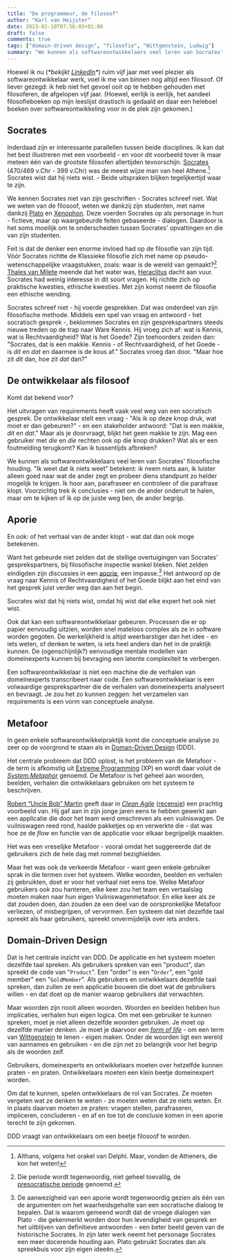 ```yaml
---
title: "De programmeur, de filosoof"
author: "Karl van Heijster"
date: 2023-02-10T07:58:03+01:00
draft: false
comments: true
tags: ["domain-driven design", "filosofie", "Wittgenstein, Ludwig"]
summary: "We kunnen als softwareontwikkelaars veel leren van Socrates' filosofische houding. \"Ik weet dat ik niets weet\" betekent: ik neem niets aan, ik luister alleen goed naar wat de ander zegt en probeer diens standpunt zo helder mogelijk te krijgen. Ik hoor aan, parafraseer en controleer of die parafrase klopt. Voorzichtig trek ik conclusies - niet om de ander onderuit te halen, maar om te kijken of ik op de juiste weg ben, de ander begrijp. En ook: of het verhaal van de ander klopt - wat dat dan ook moge betekenen. "
---
```


Hoewel ik nu (*\*bekijkt [LinkedIn](https://www.linkedin.com/in/karl-van-heijster-833503aa/)\**) ruim vijf jaar met veel plezier als softwareontwikkelaar werk, voel ik me van binnen nog altijd een filosoof. Of liever gezegd: ik heb niet het gevoel ooit op te hebben gehouden met filosoferen, de afgelopen vijf jaar. (Hoewel, eerlijk is eerlijk, het aandeel filosofieboeken op mijn leeslijst drastisch is gedaald en daar een heleboel boeken over softwareontwikkeling voor in de plek zijn gekomen.)


## Socrates


Inderdaad zijn er interessante parallellen tussen beide disciplines. Ik kan dat het best illustreren met een voorbeeld - en voor dit voorbeeld tover ik maar meteen één van de grootste filosofen allertijden tevoorschijn. [Socrates](https://plato.stanford.edu/entries/socrates/) (470/469 v.Chr - 399 v.Chr) was de meest wijze man van heel Athene.[^1] Socrates wist dat hij niets wist. - Beide uitspraken blijken tegelijkertijd waar te zijn.


We kennen Socrates niet van zijn geschriften - Socrates schreef niet. Wat we weten van de filosoof, weten we dankzij zijn studenten, met name dankzij [Plato](https://plato.stanford.edu/entries/plato/) en [Xenophon](https://en.wikipedia.org/wiki/Xenophon). Deze voerden Socrates op als personage in hun - fictieve, maar op waargebeurde feiten gebaseerde - dialogen. Daardoor is het soms moeilijk om te onderscheiden tussen Socrates' opvattingen en die van zijn studenten.


Feit is dat de denker een enorme invloed had op de filosofie van zijn tijd. Vóór Socrates richtte de Klassieke filosofie zich met name op pseudo-wetenschappelijke vraagstukken, zoals: waar is de wereld van gemaakt?[^2] [Thales van Milete](https://en.wikipedia.org/wiki/Thales_of_Miletus) meende dat het water was, [Heraclitus](https://plato.stanford.edu/entries/heraclitus/) dacht aan vuur. Socrates had weinig interesse in dit soort vragen. Hij richtte zich op praktische kwesties, ethische kwesties. Met zijn komst neemt de filosofie een ethische wending.


Socrates schreef niet - hij voerde gesprekken. Dat was onderdeel van zijn filosofische methode. Middels een spel van vraag en antwoord - het socratisch gesprek -, beklommen Socrates en zijn gesprekspartners steeds nieuwe treden op de trap naar Ware Kennis. Hij vroeg zich af: wat is Kennis, wat is Rechtvaardigheid? Wat is het Goede? Zijn toehoorders zeiden dan: "Socrates, dat is een makkie. Kennis - of Rechtvaardigheid, of het Goede - is *dit* en *dat* en daarmee is de kous af." Socrates vroeg dan door. "Maar hoe zit *dit* dan, hoe zit *dat* dan?" 


## De ontwikkelaar als filosoof


Komt dat bekend voor?


Het uitvragen van requirements heeft vaak veel weg van een socratisch gesprek. De ontwikkelaar stelt een vraag - "Als ik op deze knop druk, wat moet er dan gebeuren?" - en een stakeholder antwoord: "Dat is een makkie, *dit* en *dat*." Maar als je doorvraagt, blijkt het geen makkie te zijn. Mag een gebruiker met *die* en *die* rechten ook op die knop drukken? Wat als er een foutmelding terugkomt? Kan ik tussentijds afbreken?


We kunnen als softwareontwikkelaars veel leren van Socrates' filosofische houding. "Ik weet dat ik niets weet" betekent: ik neem niets aan, ik luister alleen goed naar wat de ander zegt en probeer diens standpunt zo helder mogelijk te krijgen. Ik hoor aan, parafraseer en controleer of die parafrase klopt. Voorzichtig trek ik conclusies - niet om de ander onderuit te halen, maar om te kijken of ik op de juiste weg ben, de ander begrijp.


## Aporie


En ook: of het verhaal van de ander klopt - wat dat dan ook moge betekenen. 


Want het gebeurde niet zelden dat de stellige overtuigingen van Socrates' gesprekspartners, bij filosofische inspectie wankel bleken. Niet zelden eindigden zijn discussies in een [aporie](https://en.wikipedia.org/wiki/Aporia), een impasse.[^3] Het antwoord op de vraag naar Kennis of Rechtvaardigheid of het Goede blijkt aan het eind van het gesprek juist verder weg dan aan het begin. 


Socrates wist dat hij niets wist, omdat hij wist dat elke expert het ook niet wist.


Ook dat kan een softwareontwikkelaar gebeuren. Processen die er op papier eenvoudig uitzien, worden snel mateloos complex als ze in software worden gegoten. De werkelijkheid is altijd weerbarstiger dan het idee - en iets weten, of denken te weten, is iets heel anders dan het in de praktijk kunnen. De (ogenschijnlijk?) eenvoudige mentale modellen van domeinexperts kunnen bij bevraging een latente complexiteit te verbergen.


Een softwareontwikkelaar is niet een machine die de verhalen van domeinexperts transcribeert naar code. Een softwareontwikkelaar is een volwaardige gesprekspartner die de verhalen van domeinexperts analyseert en bevraagt. Je zou het zo kunnen zeggen: het verzamelen van requirements is een vorm van conceptuele analyse. 


## Metafoor


In geen enkele softwareontwikkelpraktijk komt die conceptuele analyse zo zeer op de voorgrond te staan als in [Doman-Driven Design](https://en.wikipedia.org/wiki/Domain-driven_design) (DDD). 


Het centrale probleem dat DDD oplost, is het probleem van de Metafoor - de term is afkomstig uit [Extreme Programming](https://en.wikipedia.org/wiki/Extreme_programming) (XP) en wordt daar voluit de [*System Metaphor*](https://explainagile.com/agile/xp-extreme-programming/practices/metaphor/) genoemd. De Metafoor is het geheel aan woorden, beelden, verhalen die ontwikkelaars gebruiken om het systeem te beschrijven. 


[Robert “Uncle Bob” Martin](https://en.wikipedia.org/wiki/Robert_C._Martin) geeft daar in [*Clean Agile*](https://www.oreilly.com/library/view/clean-agile-back/9780135782002/) ([recensie](/blog/21/11/agile-zijn-niet-agile-doen/)) een prachtig voorbeeld van. Hij gaf aan in zijn jonge jaren eens te hebben gewerkt aan een applicatie die door het team werd omschreven als een vuilniswagen. De vuilniswagen reed rond, haalde pakketjes op en verwerkte die - dat was hoe ze de *flow* en functie van de applicatie voor elkaar begrijpelijk maakten.


Het was een vreselijke Metafoor - vooral omdat het suggereerde dat de gebruikers zich de hele dag met rommel bezighielden. 


Maar het was ook de verkeerde Metafoor - want geen enkele gebruiker sprak in die termen over het systeem. Welke woorden, beelden en verhalen zij gebruikten, doet er voor het verhaal niet eens toe. Welke Metafoor gebruikers ook zou hanteren, elke keer zou het team een vertaalslag moeten maken naar hun eigen Vuilniswagenmetafoor. En elke keer als ze dat zouden doen, dan zouden ze een deel van de oorspronkelijke Metafoor verliezen, of misbegrijpen, of vervormen. Een systeem dat niet dezelfde taal spreekt als haar gebruikers, spreekt onvermijdelijk over iets anders.


## Domain-Driven Design


Dat is het centrale inzicht van DDD. De applicatie en het systeem moeten dezelfde taal spreken. Als gebruikers spreken van een "product", dan spreekt de code van "`Product`". Een "order" is een "`Order`", een "gold member" een "`GoldMember`". Als gebruikers en ontwikkelaars dezelfde taal spreken, dan zullen ze een applicatie bouwen die doet wat de gebruikers willen - en dat doet op de manier waarop gebruikers dat verwachten.


Maar woorden zijn nooit alleen woorden. Woorden en beelden hebben hun implicaties, verhalen hun eigen logica. Om met een gebruiker te kunnen spreken, moet je niet alleen dezelfde woorden gebruiken. Je moet op dezelfde manier denken. Je moet je daarvoor een [*form of life*](https://plato.stanford.edu/entries/wittgenstein/#GramFormLife) - om een term van [Wittgenstein](https://plato.stanford.edu/entries/wittgenstein/) te lenen - eigen maken. Onder de woorden ligt een wereld van aannames en gebruiken - en die zijn net zo belangrijk voor het begrip als de woorden zelf.


Gebruikers, domeinexperts en ontwikkelaars moeten over hetzelfde kunnen praten - en praten. Ontwikkelaars moeten een klein beetje domeinexpert worden.


Om dat te kunnen, spelen ontwikkelaars de rol van Socrates. Ze moeten vergeten wat ze denken te weten - ze moeten weten dat ze niets weten. En in plaats daarvan moeten ze praten: vragen stellen, parafraseren, impliceren, concluderen - en af en toe tot de conclusie komen in een aporie terecht te zijn gekomen. 


DDD vraagt van ontwikkelaars om een beetje filosoof te worden.


[^1]: Althans, volgens het orakel van Delphi. Maar, vonden de Atheners, die kon het weten!


[^2]: Die periode wordt tegenwoordig, niet geheel toevallig, de [presocratische periode](https://plato.stanford.edu/entries/presocratics/) genoemd.


[^3]: De aanwezigheid van een aporie wordt tegenwoordig gezien als één van de argumenten om het waarheidsgehalte van een socratische dialoog te bepalen. Dat is waarom gemeend wordt dat de vroege dialogen van Plato - die gekenmerkt worden door hun levendigheid van gesprek en het uitblijven van definitieve antwoorden - een beter beeld geven van de historische Socrates. In zijn later werk neemt het personage Socrates een meer docerende houding aan. Plato gebruikt Socrates dan als spreekbuis voor zijn eigen ideeën.

